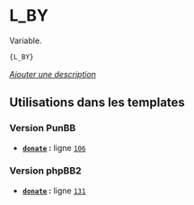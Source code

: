# L_BY


Variable.

```html
{L_BY}
```

[*Ajouter une description*](https://fa-tvars.appspot.com/var/L_BY)

## Utilisations dans les templates

### Version PunBB
* __[`donate`](../tpl/var/punbb/donate.md#readme) :__ ligne [`106`](../tpl/src/punbb/donate.tpl#L106)

### Version phpBB2
* __[`donate`](../tpl/var/subsilver/donate.md#readme) :__ ligne [`131`](../tpl/src/subsilver/donate.tpl#L131)
